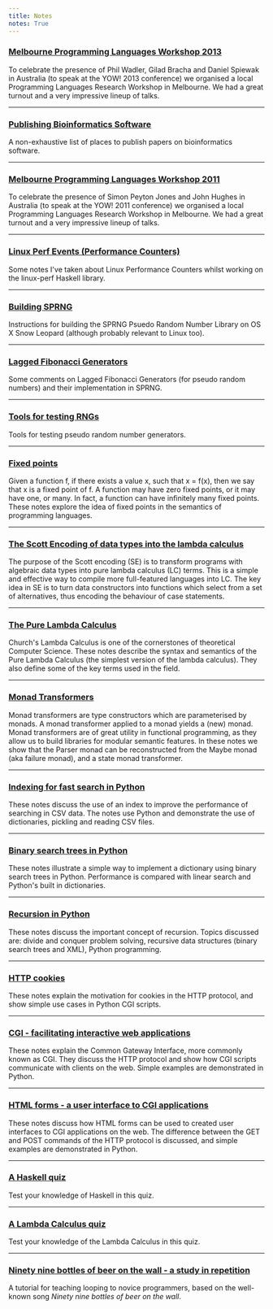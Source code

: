 ```yaml
---
title: Notes
notes: True
---
```


### [Melbourne Programming Languages Workshop 2013](/melbPL2013.html)

To celebrate the presence of Phil Wadler, Gilad Bracha and Daniel Spiewak in Australia (to speak at the YOW! 2013 conference) we organised a local Programming Languages Research Workshop in Melbourne. We had a great turnout and a very impressive lineup of talks. 

****

### [Publishing Bioinformatics Software](/bioinfPubs.html)

A non-exhaustive list of places to publish papers on bioinformatics software. 

****

### [Melbourne Programming Languages Workshop 2011](/melbPL2011.html)

To celebrate the presence of Simon Peyton Jones and John Hughes in Australia (to speak at the YOW! 2011 conference) we organised a local Programming Languages Research Workshop in Melbourne. We had a great turnout and a very impressive lineup of talks. 

****

### [Linux Perf Events (Performance Counters)](/linuxPerfEvents.html)

Some notes I've taken about Linux Performance Counters whilst working on the linux-perf Haskell library.

****

### [Building SPRNG](/sprng.html)

Instructions for building the SPRNG Psuedo Random Number Library on OS X Snow Leopard (although probably relevant to Linux too).

****

### [Lagged Fibonacci Generators](/lfg.html)

Some comments on Lagged Fibonacci Generators (for pseudo random numbers) and their implementation in SPRNG.

****

### [Tools for testing RNGs](/rng_test.html)

Tools for testing pseudo random number generators.

****

### [Fixed points](/fixed_points.html)

Given a function f, if there exists a value x, such that x = f(x), then we say that x is a fixed point of f. A function may have zero fixed points, or it may have one, or many. In fact, a function can have infinitely many fixed points. These notes explore the idea of fixed points in the semantics of programming languages.

****

### [The Scott Encoding of data types into the lambda calculus](/scott_encoding.html)

The purpose of the Scott encoding (SE) is to transform programs with algebraic data types into pure lambda calculus (LC) terms. This is a simple and effective way to compile more full-featured languages into LC. The key idea in SE is to turn data constructors into functions which select from a set of alternatives, thus encoding the behaviour of case statements.

****

### [The Pure Lambda Calculus](/pure_lambda_calculus.html)

Church's Lambda Calculus is one of the cornerstones of theoretical Computer Science. These notes describe the syntax and semantics of the Pure Lambda Calculus (the simplest version of the lambda calculus). They also define some of the key terms used in the field.

****

### [Monad Transformers](/docs/MonadTransformers.lhs)

Monad transformers are type constructors which are parameterised by monads. A monad transformer applied to a monad yields a (new) monad. Monad transformers are of great utility in functional programming, as they allow us to build libraries for modular semantic features. In these notes we show that the Parser monad can be reconstructed from the Maybe monad (aka failure monad), and a state monad transformer.

****

### [Indexing for fast search in Python](/docs/indexing.pdf)

These notes discuss the use of an index to improve the performance of searching in CSV data. The notes use Python and demonstrate the use of dictionaries, pickling and reading CSV files.

****

### [Binary search trees in Python](/docs/binary_search_trees.pdf)

These notes illustrate a simple way to implement a dictionary using binary search trees in Python. Performance is compared with linear search and Python's built in dictionaries.

****

### [Recursion in Python](/docs/recursion.pdf)

These notes discuss the important concept of recursion. Topics discussed are: divide and conquer problem solving, recursive data structures (binary search trees and XML), Python programming.

****

### [HTTP cookies](/docs/cookies.pdf)

These notes explain the motivation for cookies in the HTTP protocol, and show simple use cases in Python CGI scripts.

****

### [CGI - facilitating interactive web applications](/docs/cgi.pdf)

These notes explain the Common Gateway Interface, more commonly known as CGI. They discuss the HTTP protocol and show how CGI scripts communicate with clients on the web. Simple examples are demonstrated in Python.

****

### [HTML forms - a user interface to CGI applications](/docs/htmlforms.pdf)

These notes discuss how HTML forms can be used to created user interfaces to CGI applications on the web. The difference between the GET and POST commands of the HTTP protocol is discussed, and simple examples are demonstrated in Python.

****

### [A Haskell quiz](/docs/haskell_quiz.pdf)

Test your knowledge of Haskell in this quiz.

****

### [A Lambda Calculus quiz](/docs/lambda_calculus_quiz.pdf)

Test your knowledge of the Lambda Calculus in this quiz.

****

### [Ninety nine bottles of beer on the wall - a study in repetition](/docs/Ninety_nine_bottles_of_beer_on_the_wall_.pdf)

A tutorial for teaching looping to novice programmers, based on the well-known song *Ninety nine bottles of beer on the wall*.
